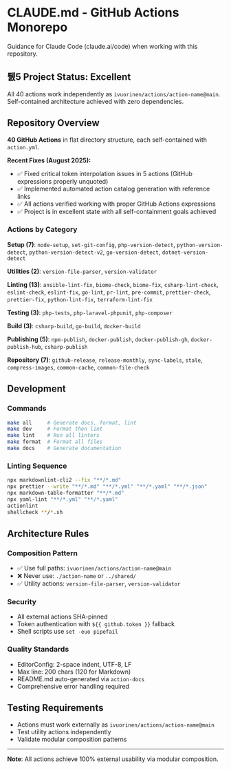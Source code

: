 # CLAUDE.md - GitHub Actions Monorepo

Guidance for Claude Code (claude.ai/code) when working with this repository.

## 퉰5 Project Status: Excellent

All 40 actions work independently as `ivuorinen/actions/action-name@main`. Self-contained architecture achieved with zero dependencies.

## Repository Overview

**40 GitHub Actions** in flat directory structure, each self-contained with `action.yml`.

**Recent Fixes (August 2025):**

- ✅ Fixed critical token interpolation issues in 5 actions (GitHub expressions properly unquoted)
- ✅ Implemented automated action catalog generation with reference links
- ✅ All actions verified working with proper GitHub Actions expressions
- ✅ Project is in excellent state with all self-containment goals achieved

### Actions by Category

**Setup (7)**: `node-setup`, `set-git-config`, `php-version-detect`, `python-version-detect`, `python-version-detect-v2`, `go-version-detect`, `dotnet-version-detect`

**Utilities (2)**: `version-file-parser`, `version-validator`

**Linting (13)**: `ansible-lint-fix`, `biome-check`, `biome-fix`, `csharp-lint-check`, `eslint-check`, `eslint-fix`, `go-lint`,
`pr-lint`, `pre-commit`, `prettier-check`, `prettier-fix`, `python-lint-fix`, `terraform-lint-fix`

**Testing (3)**: `php-tests`, `php-laravel-phpunit`, `php-composer`

**Build (3)**: `csharp-build`, `go-build`, `docker-build`

**Publishing (5)**: `npm-publish`, `docker-publish`, `docker-publish-gh`, `docker-publish-hub`, `csharp-publish`

**Repository (7)**: `github-release`, `release-monthly`, `sync-labels`, `stale`, `compress-images`, `common-cache`, `common-file-check`

## Development

### Commands

```bash
make all     # Generate docs, format, lint
make dev     # Format then lint
make lint    # Run all linters
make format  # Format all files
make docs    # Generate documentation
```

### Linting Sequence

```bash
npx markdownlint-cli2 --fix "**/*.md"
npx prettier --write "**/*.md" "**/*.yml" "**/*.yaml" "**/*.json"
npx markdown-table-formatter "**/*.md"
npx yaml-lint "**/*.yml" "**/*.yaml"
actionlint
shellcheck **/*.sh
```

## Architecture Rules

### Composition Pattern

- ✅ Use full paths: `ivuorinen/actions/action-name@main`
- ❌ Never use: `./action-name` or `../shared/`
- ✅ Utility actions: `version-file-parser`, `version-validator`

### Security

- All external actions SHA-pinned
- Token authentication with `${{ github.token }}` fallback
- Shell scripts use `set -euo pipefail`

### Quality Standards

- EditorConfig: 2-space indent, UTF-8, LF
- Max line: 200 chars (120 for Markdown)
- README.md auto-generated via `action-docs`
- Comprehensive error handling required

## Testing Requirements

- Actions must work externally as `ivuorinen/actions/action-name@main`
- Test utility actions independently
- Validate modular composition patterns

---

**Note**: All actions achieve 100% external usability via modular composition.
